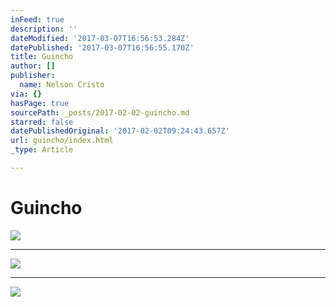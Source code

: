 ```yaml
---
inFeed: true
description: ''
dateModified: '2017-03-07T16:56:53.284Z'
datePublished: '2017-03-07T16:56:55.170Z'
title: Guincho
author: []
publisher:
  name: Nelson Cristo
via: {}
hasPage: true
sourcePath: _posts/2017-02-02-guincho.md
starred: false
datePublishedOriginal: '2017-02-02T09:24:43.657Z'
url: guincho/index.html
_type: Article

---
```

# Guincho
![](https://the-grid-user-content.s3-us-west-2.amazonaws.com/9139878e-e8fd-4863-b019-f976660e43e5.jpg)

---

![](https://the-grid-user-content.s3-us-west-2.amazonaws.com/32ee696f-311a-446d-a7e2-e5b2170a611c.jpg)

---

![](https://imgflo.herokuapp.com/graph/2b2431f8e7ba7b0/6ab65260671451dd5f2e72729400f67f/croprotate.jpg?cropheight=2586&cropwidth=3871&degrees=0&input=https%3A%2F%2Fthe-grid-user-content.s3-us-west-2.amazonaws.com%2Fe69171cd-6b01-484d-99a4-a39f2380c625.jpg&x=0&y=0)